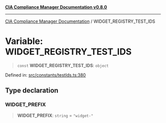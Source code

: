 [**CIA Compliance Manager Documentation v0.8.0**](../README.md)

***

[CIA Compliance Manager Documentation](../globals.md) / WIDGET\_REGISTRY\_TEST\_IDS

# Variable: WIDGET\_REGISTRY\_TEST\_IDS

> `const` **WIDGET\_REGISTRY\_TEST\_IDS**: `object`

Defined in: [src/constants/testIds.ts:380](https://github.com/Hack23/cia-compliance-manager/blob/cb6149c89796a3270553cf52dea8f2c5b402dd17/src/constants/testIds.ts#L380)

## Type declaration

### WIDGET\_PREFIX

> **WIDGET\_PREFIX**: `string` = `"widget-"`
